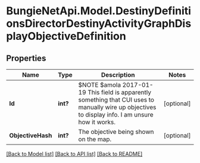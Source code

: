 # BungieNetApi.Model.DestinyDefinitionsDirectorDestinyActivityGraphDisplayObjectiveDefinition
## Properties

Name | Type | Description | Notes
------------ | ------------- | ------------- | -------------
**Id** | **int?** | $NOTE $amola 2017-01-19 This field is apparently something that CUI uses to manually wire up objectives to display info. I am unsure how it works. | [optional] 
**ObjectiveHash** | **int?** | The objective being shown on the map. | [optional] 

[[Back to Model list]](../README.md#documentation-for-models) [[Back to API list]](../README.md#documentation-for-api-endpoints) [[Back to README]](../README.md)

